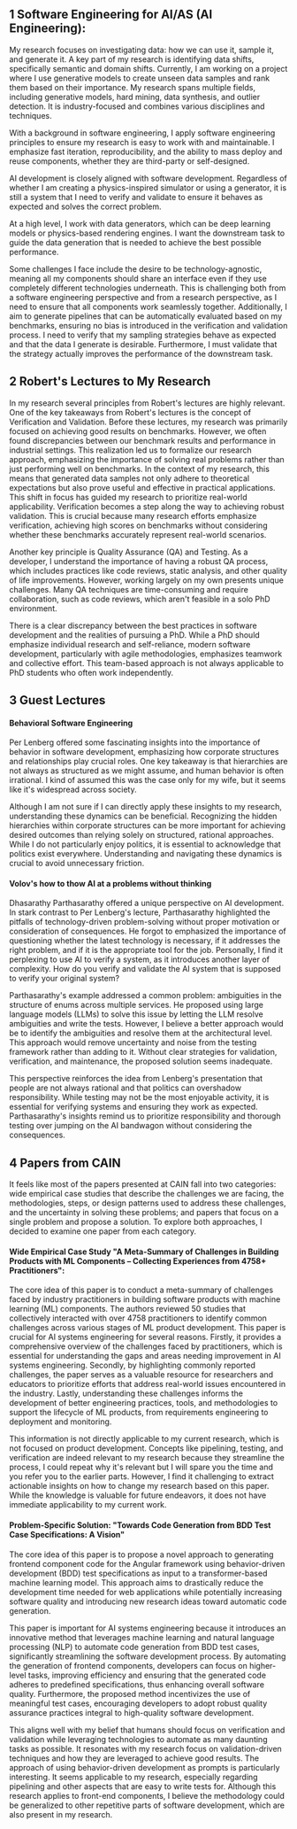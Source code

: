 ## 1 Software Engineering for AI/AS (AI Engineering): 

My research focuses on investigating data: how we can use it, sample it, and generate it. A key part of my research is identifying data shifts, specifically semantic and domain shifts. Currently, I am working on a project where I use generative models to create unseen data samples and rank them based on their importance. My research spans multiple fields, including generative models, hard mining, data synthesis, and outlier detection. It is industry-focused and combines various disciplines and techniques.

With a background in software engineering, I apply software engineering principles to ensure my research is easy to work with and maintainable. I emphasize fast iteration, reproducibility, and the ability to mass deploy and reuse components, whether they are third-party or self-designed.

AI development is closely aligned with software development. Regardless of whether I am creating a physics-inspired simulator or using a generator, it is still a system that I need to verify and validate to ensure it behaves as expected and solves the correct problem.

At a high level, I work with data generators, which can be deep learning models or physics-based rendering engines. I want the downstream task to guide the data generation that is needed to achieve the best possible performance.

Some challenges I face include the desire to be technology-agnostic, meaning all my components should share an interface even if they use completely different technologies underneath. This is challenging both from a software engineering perspective and from a research perspective, as I need to ensure that all components work seamlessly together. Additionally, I aim to generate pipelines that can be automatically evaluated based on my benchmarks, ensuring no bias is introduced in the verification and validation process. I need to verify that my sampling strategies behave as expected and that the data I generate is desirable. Furthermore, I must validate that the strategy actually improves the performance of the downstream task.

## 2 Robert's Lectures to My Research
In my research several principles from Robert's lectures are highly relevant. One of the key takeaways from Robert's lectures is the concept of Verification and Validation. Before these lectures, my research was primarily focused on achieving good results on benchmarks. However, we often found discrepancies between our benchmark results and performance in industrial settings. This realization led us to formalize our research approach, emphasizing the importance of solving real problems rather than just performing well on benchmarks. In the context of my research, this means that generated data samples not only adhere to theoretical expectations but also prove useful and effective in practical applications. This shift in focus has guided my research to prioritize real-world applicability. Verification becomes a step along the way to achieving robust validation. This is crucial because many research efforts emphasize verification, achieving high scores on benchmarks without considering whether these benchmarks accurately represent real-world scenarios.

Another key principle is Quality Assurance (QA) and Testing. As a developer, I understand the importance of having a robust QA process, which includes practices like code reviews, static analysis, and other quality of life improvements. However, working largely on my own presents unique challenges. Many QA techniques are time-consuming and require collaboration, such as code reviews, which aren't feasible in a solo PhD environment.

There is a clear discrepancy between the best practices in software development and the realities of pursuing a PhD. While a PhD should emphasize individual research and self-reliance, modern software development, particularly with agile methodologies, emphasizes teamwork and collective effort. This team-based approach is not always applicable to PhD students who often work independently.


## 3 Guest Lectures
#### Behavioral Software Engineering
Per Lenberg offered some fascinating insights into the importance of behavior in software development, emphasizing how corporate structures and relationships play crucial roles. One key takeaway is that hierarchies are not always as structured as we might assume, and human behavior is often irrational. I kind of assumed this was the case only for my wife, but it seems like it's widespread across society.

Although I am not sure if I can directly apply these insights to my research, understanding these dynamics can be beneficial. Recognizing the hidden hierarchies within corporate structures can be more important for achieving desired outcomes than relying solely on structured, rational approaches. While I do not particularly enjoy politics, it is essential to acknowledge that politics exist everywhere. Understanding and navigating these dynamics is crucial to avoid unnecessary friction. 

#### Volov's how to thow AI at a problems without thinking

Dhasarathy Parthasarathy offered a unique perspective on AI development. In stark contrast to Per Lenberg's lecture, Parthasarathy highlighted the pitfalls of technology-driven problem-solving without proper motivation or consideration of consequences. He forgot to emphasized the importance of questioning whether the latest technology is necessary, if it addresses the right problem, and if it is the appropriate tool for the job. Personally, I find it perplexing to use AI to verify a system, as it introduces another layer of complexity. How do you verify and validate the AI system that is supposed to verify your original system?

Parthasarathy's example addressed a common problem: ambiguities in the structure of enums across multiple services. He proposed using large language models (LLMs) to solve this issue by letting the LLM resolve ambiguities and write the tests. However, I believe a better approach would be to identify the ambiguities and resolve them at the architectural level. This approach would remove uncertainty and noise from the testing framework rather than adding to it. Without clear strategies for validation, verification, and maintenance, the proposed solution seems inadequate.

This perspective reinforces the idea from Lenberg's presentation that people are not always rational and that politics can overshadow responsibility. While testing may not be the most enjoyable activity, it is essential for verifying systems and ensuring they work as expected. Parthasarathy's insights remind us to prioritize responsibility and thorough testing over jumping on the AI bandwagon without considering the consequences.

## 4 Papers from CAIN

It feels like most of the papers presented at CAIN fall into two categories: wide empirical case studies that describe the challenges we are facing, the methodologies, steps, or design patterns used to address these challenges, and the uncertainty in solving these problems; and papers that focus on a single problem and propose a solution. To explore both approaches, I decided to examine one paper from each category.

#### Wide Empirical Case Study "A Meta-Summary of Challenges in Building Products with ML Components – Collecting Experiences from 4758+ Practitioners": 

The core idea of this paper is to conduct a meta-summary of challenges faced by industry practitioners in building software products with machine learning (ML) components. The authors reviewed 50 studies that collectively interacted with over 4758 practitioners to identify common challenges across various stages of ML product development. This paper is crucial for AI systems engineering for several reasons. Firstly, it provides a comprehensive overview of the challenges faced by practitioners, which is essential for understanding the gaps and areas needing improvement in AI systems engineering. Secondly, by highlighting commonly reported challenges, the paper serves as a valuable resource for researchers and educators to prioritize efforts that address real-world issues encountered in the industry. Lastly, understanding these challenges informs the development of better engineering practices, tools, and methodologies to support the lifecycle of ML products, from requirements engineering to deployment and monitoring.

This information is not directly applicable to my current research, which is not focused on product development. Concepts like pipelining, testing, and verification are indeed relevant to my research because they streamline the process, I could repeat why it's relevant but I will spare you the time and you refer you to the earlier parts. However, I find it challenging to extract actionable insights on how to change my research based on this paper. While the knowledge is valuable for future endeavors, it does not have immediate applicability to my current work.

#### Problem-Specific Solution: "Towards Code Generation from BDD Test Case Specifications: A Vision"

The core idea of this paper is to propose a novel approach to generating frontend component code for the Angular framework using behavior-driven development (BDD) test specifications as input to a transformer-based machine learning model. This approach aims to drastically reduce the development time needed for web applications while potentially increasing software quality and introducing new research ideas toward automatic code generation.

This paper is important for AI systems engineering because it introduces an innovative method that leverages machine learning and natural language processing (NLP) to automate code generation from BDD test cases, significantly streamlining the software development process. By automating the generation of frontend components, developers can focus on higher-level tasks, improving efficiency and ensuring that the generated code adheres to predefined specifications, thus enhancing overall software quality. Furthermore, the proposed method incentivizes the use of meaningful test cases, encouraging developers to adopt robust quality assurance practices integral to high-quality software development.

This aligns well with my belief that humans should focus on verification and validation while leveraging technologies to automate as many daunting tasks as possible. It resonates with my research focus on validation-driven techniques and how they are leveraged to achieve good results. The approach of using behavior-driven development as prompts is particularly interesting. It seems applicable to my research, especially regarding pipelining and other aspects that are easy to write tests for. Although this research applies to front-end components, I believe the methodology could be generalized to other repetitive parts of software development, which are also present in my research.